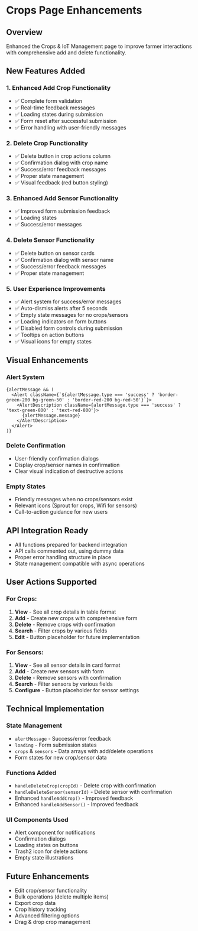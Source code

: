 # Crops Page Enhancements

## Overview
Enhanced the Crops & IoT Management page to improve farmer interactions with comprehensive add and delete functionality.

## New Features Added

### 1. **Enhanced Add Crop Functionality**
- ✅ Complete form validation
- ✅ Real-time feedback messages
- ✅ Loading states during submission
- ✅ Form reset after successful submission
- ✅ Error handling with user-friendly messages

### 2. **Delete Crop Functionality**
- ✅ Delete button in crop actions column
- ✅ Confirmation dialog with crop name
- ✅ Success/error feedback messages
- ✅ Proper state management
- ✅ Visual feedback (red button styling)

### 3. **Enhanced Add Sensor Functionality**
- ✅ Improved form submission feedback
- ✅ Loading states
- ✅ Success/error messages

### 4. **Delete Sensor Functionality**
- ✅ Delete button on sensor cards
- ✅ Confirmation dialog with sensor name
- ✅ Success/error feedback messages
- ✅ Proper state management

### 5. **User Experience Improvements**
- ✅ Alert system for success/error messages
- ✅ Auto-dismiss alerts after 5 seconds
- ✅ Empty state messages for no crops/sensors
- ✅ Loading indicators on form buttons
- ✅ Disabled form controls during submission
- ✅ Tooltips on action buttons
- ✅ Visual icons for empty states

## Visual Enhancements

### Alert System
```tsx
{alertMessage && (
  <Alert className={`${alertMessage.type === 'success' ? 'border-green-200 bg-green-50' : 'border-red-200 bg-red-50'}`}>
    <AlertDescription className={alertMessage.type === 'success' ? 'text-green-800' : 'text-red-800'}>
      {alertMessage.message}
    </AlertDescription>
  </Alert>
)}
```

### Delete Confirmation
- User-friendly confirmation dialogs
- Display crop/sensor names in confirmation
- Clear visual indication of destructive actions

### Empty States
- Friendly messages when no crops/sensors exist
- Relevant icons (Sprout for crops, Wifi for sensors)
- Call-to-action guidance for new users

## API Integration Ready
- All functions prepared for backend integration
- API calls commented out, using dummy data
- Proper error handling structure in place
- State management compatible with async operations

## User Actions Supported

### For Crops:
1. **View** - See all crop details in table format
2. **Add** - Create new crops with comprehensive form
3. **Delete** - Remove crops with confirmation
4. **Search** - Filter crops by various fields
5. **Edit** - Button placeholder for future implementation

### For Sensors:
1. **View** - See all sensor details in card format
2. **Add** - Create new sensors with form
3. **Delete** - Remove sensors with confirmation
4. **Search** - Filter sensors by various fields
5. **Configure** - Button placeholder for sensor settings

## Technical Implementation

### State Management
- `alertMessage` - Success/error feedback
- `loading` - Form submission states
- `crops` & `sensors` - Data arrays with add/delete operations
- Form states for new crop/sensor data

### Functions Added
- `handleDeleteCrop(cropId)` - Delete crop with confirmation
- `handleDeleteSensor(sensorId)` - Delete sensor with confirmation
- Enhanced `handleAddCrop()` - Improved feedback
- Enhanced `handleAddSensor()` - Improved feedback

### UI Components Used
- Alert component for notifications
- Confirmation dialogs
- Loading states on buttons
- Trash2 icon for delete actions
- Empty state illustrations

## Future Enhancements
- Edit crop/sensor functionality
- Bulk operations (delete multiple items)
- Export crop data
- Crop history tracking
- Advanced filtering options
- Drag & drop crop management
